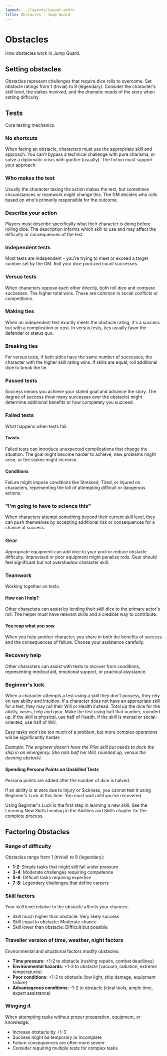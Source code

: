 ```yaml
---
layout: ../layouts/Layout.astro
title: Obstacles - Jump Guard
---
```


# Obstacles

How obstacles work in Jump Guard.

## Setting obstacles

Obstacles represent challenges that require dice rolls to overcome. Set obstacle ratings from 1 (trivial) to 8 (legendary). Consider the character's skill level, the stakes involved, and the dramatic needs of the story when setting difficulty.

## Tests

Core testing mechanics.

### No shortcuts

When facing an obstacle, characters must use the appropriate skill and approach. You can't bypass a technical challenge with pure charisma, or solve a diplomatic crisis with gunfire (usually). The fiction must support your approach.

### Who makes the test

Usually the character taking the action makes the test, but sometimes circumstances or teamwork might change this. The GM decides who rolls based on who's primarily responsible for the outcome.

### Describe your action

Players must describe specifically what their character is doing before rolling dice. The description informs which skill to use and may affect the difficulty or consequences of the test.

### Independent tests

Most tests are independent - you're trying to meet or exceed a target number set by the GM. Roll your dice pool and count successes.

### Versus tests

When characters oppose each other directly, both roll dice and compare successes. The higher total wins. These are common in social conflicts or competitions.

### Making ties

When an independent test exactly meets the obstacle rating, it's a success but with a complication or cost. In versus tests, ties usually favor the defender or status quo.

### Breaking ties

For versus tests, if both sides have the same number of successes, the character with the higher skill rating wins. If skills are equal, roll additional dice to break the tie.

### Passed tests

Success means you achieve your stated goal and advance the story. The degree of success (how many successes over the obstacle) might determine additional benefits or how completely you succeed.

### Failed tests

What happens when tests fail.

#### Twists

Failed tests can introduce unexpected complications that change the situation. The goal might become harder to achieve, new problems might arise, or the stakes might increase.

#### Conditions

Failure might impose conditions like Stressed, Tired, or Injured on characters, representing the toll of attempting difficult or dangerous actions.

### "I'm going to have to science this"

When characters attempt something beyond their current skill level, they can push themselves by accepting additional risk or consequences for a chance at success.

### Gear

Appropriate equipment can add dice to your pool or reduce obstacle difficulty. Improvised or poor equipment might penalize rolls. Gear should feel significant but not overshadow character skill.

### Teamwork

Working together on tests.

#### How can I help?

Other characters can assist by lending their skill dice to the primary actor's roll. The helper must have relevant skills and a credible way to contribute.

#### You reap what you sow

When you help another character, you share in both the benefits of success and the consequences of failure. Choose your assistance carefully.

### Recovery help

Other characters can assist with tests to recover from conditions, representing medical aid, emotional support, or practical assistance.

### Beginner's luck

When a character attempts a test using a skill they don't possess, they rely on raw ability and intuition. If a character does not have an appropriate skill for a test, they may roll their Will or Health instead. Total up the dice for the ability, wises, help and gear. Make the test using half that number, rounded up. If the skill is physical, use half of Health. If the skill is mental or social-oriented, use half of Will.

Easy tasks won't be too much of a problem, but more complex operations will be significantly harder.

*Example: The engineer doesn't have the Pilot skill but needs to dock the ship in an emergency. She rolls half her Will, rounded up, versus the docking obstacle.*

#### Spending Persona Points on Unskilled Tests
Persona points are added after the number of dice is halved.

If an ability is at zero due to Injury or Sickness, you cannot test it using Beginner's Luck at this time. You must wait until you've recovered.

Using Beginner's Luck is the first step in learning a new skill. See the Learning New Skills heading in the Abilities and Skills chapter for the complete process.

## Factoring Obstacles

### Range of difficulty

Obstacles range from 1 (trivial) to 8 (legendary):
- **1-2**: Simple tasks that might still fail under pressure
- **3-4**: Moderate challenges requiring competence
- **5-6**: Difficult tasks requiring expertise
- **7-8**: Legendary challenges that define careers

### Skill factors

Your skill level relative to the obstacle affects your chances:
- Skill much higher than obstacle: Very likely success
- Skill equal to obstacle: Moderate chance
- Skill lower than obstacle: Difficult but possible

### Traveller version of time, weather, night factors

Environmental and situational factors modify obstacles:
- **Time pressure**: +1-2 to obstacle (rushing repairs, combat deadlines)
- **Environmental hazards**: +1-3 to obstacle (vacuum, radiation, extreme temperatures)
- **Poor conditions**: +1-2 to obstacle (low light, ship damage, equipment failure)
- **Advantageous conditions**: -1-2 to obstacle (ideal tools, ample time, expert assistance)

### Winging it

When attempting tasks without proper preparation, equipment, or knowledge:
- Increase obstacle by +1-3
- Success might be temporary or incomplete
- Failure consequences are often more severe
- Consider requiring multiple tests for complex tasks